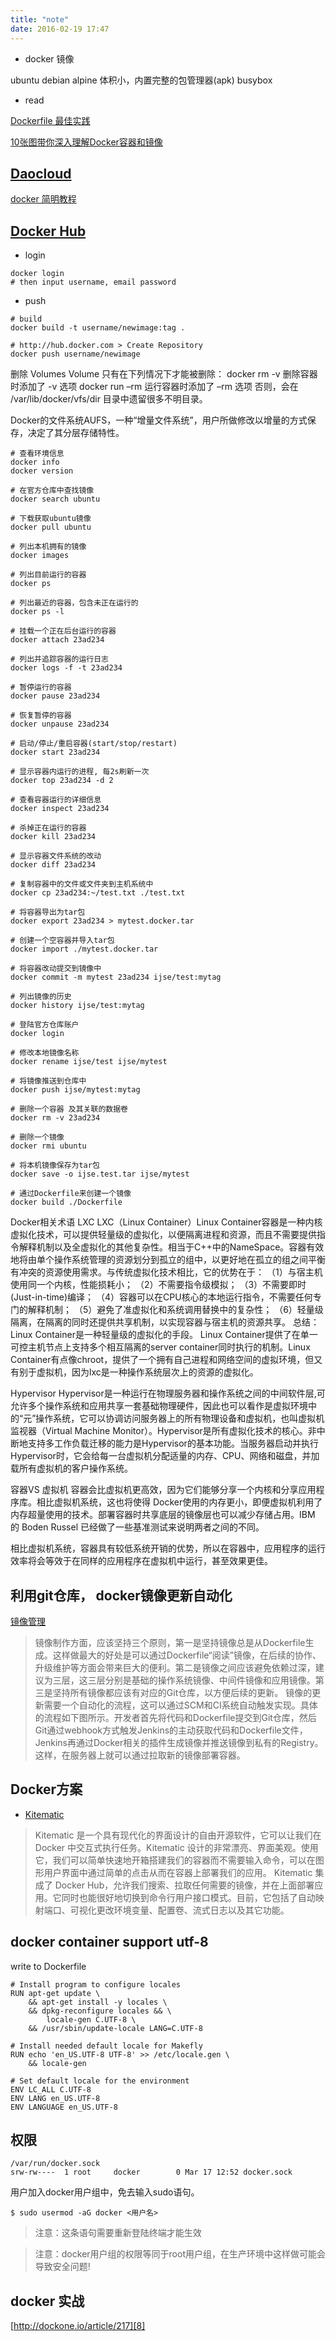 ```yaml
---
title: "note"
date: 2016-02-19 17:47
---
```


* docker 镜像

ubuntu
debian
alpine  体积小，内置完整的包管理器(apk)
busybox

* read

[Dockerfile 最佳实践][5]

[10张图带你深入理解Docker容器和镜像][6]

## [ Daocloud ][2]

[docker 简明教程][4]

## [ Docker Hub ][3]

* login

```
docker login
# then input username, email password
```

* push

```
# build
docker build -t username/newimage:tag .

# http://hub.docker.com > Create Repository 
docker push username/newimage
```

删除 Volumes
Volume 只有在下列情况下才能被删除：
docker rm -v 删除容器时添加了 -v 选项
docker run –rm 运行容器时添加了 –rm 选项
否则，会在 /var/lib/docker/vfs/dir 目录中遗留很多不明目录。


Docker的文件系统AUFS，一种“增量文件系统”，用户所做修改以增量的方式保存，决定了其分层存储特性。


```
# 查看环境信息
docker info  
docker version

# 在官方仓库中查找镜像
docker search ubuntu

# 下载获取ubuntu镜像
docker pull ubuntu

# 列出本机拥有的镜像
docker images

# 列出目前运行的容器
docker ps

# 列出最近的容器，包含未正在运行的
docker ps -l

# 挂载一个正在后台运行的容器
docker attach 23ad234

# 列出并追踪容器的运行日志
docker logs -f -t 23ad234

# 暂停运行的容器
docker pause 23ad234

# 恢复暂停的容器
docker unpause 23ad234

# 启动/停止/重启容器(start/stop/restart)
docker start 23ad234

# 显示容器内运行的进程, 每2s刷新一次
docker top 23ad234 -d 2

# 查看容器运行的详细信息
docker inspect 23ad234

# 杀掉正在运行的容器
docker kill 23ad234

# 显示容器文件系统的改动
docker diff 23ad234

# 复制容器中的文件或文件夹到主机系统中
docker cp 23ad234:~/test.txt ./test.txt

# 将容器导出为tar包
docker export 23ad234 > mytest.docker.tar

# 创建一个空容器并导入tar包
docker import ./mytest.docker.tar

# 将容器改动提交到镜像中
docker commit -m mytest 23ad234 ijse/test:mytag

# 列出镜像的历史
docker history ijse/test:mytag

# 登陆官方仓库账户
docker login

# 修改本地镜像名称
docker rename ijse/test ijse/mytest

# 将镜像推送到仓库中
docker push ijse/mytest:mytag

# 删除一个容器 及其关联的数据卷
docker rm -v 23ad234

# 删除一个镜像
docker rmi ubuntu

# 将本机镜像保存为tar包
docker save -o ijse.test.tar ijse/mytest

# 通过Dockerfile来创建一个镜像
docker build ./Dockerfile
```

Docker相关术语
LXC
LXC（Linux Container）Linux Container容器是一种内核虚拟化技术，可以提供轻量级的虚拟化，以便隔离进程和资源，而且不需要提供指令解释机制以及全虚拟化的其他复杂性。相当于C++中的NameSpace。容器有效地将由单个操作系统管理的资源划分到孤立的组中，以更好地在孤立的组之间平衡有冲突的资源使用需求。与传统虚拟化技术相比，它的优势在于：
（1）与宿主机使用同一个内核，性能损耗小；
（2）不需要指令级模拟；
（3）不需要即时(Just-in-time)编译；
（4）容器可以在CPU核心的本地运行指令，不需要任何专门的解释机制；
（5）避免了准虚拟化和系统调用替换中的复杂性；
（6）轻量级隔离，在隔离的同时还提供共享机制，以实现容器与宿主机的资源共享。
总结：Linux Container是一种轻量级的虚拟化的手段。
Linux Container提供了在单一可控主机节点上支持多个相互隔离的server container同时执行的机制。Linux Container有点像chroot，提供了一个拥有自己进程和网络空间的虚拟环境，但又有别于虚拟机，因为lxc是一种操作系统层次上的资源的虚拟化。

Hypervisor
Hypervisor是一种运行在物理服务器和操作系统之间的中间软件层,可允许多个操作系统和应用共享一套基础物理硬件，因此也可以看作是虚拟环境中的“元”操作系统，它可以协调访问服务器上的所有物理设备和虚拟机，也叫虚拟机监视器（Virtual Machine Monitor）。Hypervisor是所有虚拟化技术的核心。非中断地支持多工作负载迁移的能力是Hypervisor的基本功能。当服务器启动并执行Hypervisor时，它会给每一台虚拟机分配适量的内存、CPU、网络和磁盘，并加载所有虚拟机的客户操作系统。

容器VS 虚拟机
容器会比虚拟机更高效，因为它们能够分享一个内核和分享应用程序库。相比虚拟机系统，这也将使得 Docker使用的内存更小，即便虚拟机利用了内存超量使用的技术。部署容器时共享底层的镜像层也可以减少存储占用。IBM 的 Boden Russel 已经做了一些基准测试来说明两者之间的不同。

相比虚拟机系统，容器具有较低系统开销的优势，所以在容器中，应用程序的运行效率将会等效于在同样的应用程序在虚拟机中运行，甚至效果更佳。

## 利用git仓库， docker镜像更新自动化

[镜像管理][7]

> 镜像制作方面，应该坚持三个原则，第一是坚持镜像总是从Dockerfile生成。这样做最大的好处是可以通过Dockerfile“阅读”镜像，在后续的协作、升级维护等方面会带来巨大的便利。第二是镜像之间应该避免依赖过深，建议为三层，这三层分别是基础的操作系统镜像、中间件镜像和应用镜像。第三是坚持所有镜像都应该有对应的Git仓库，以方便后续的更新。
> 镜像的更新需要一个自动化的流程，这可以通过SCM和CI系统自动触发实现。具体的流程如下图所示。开发者首先将代码和Dockerfile提交到Git仓库，然后Git通过webhook方式触发Jenkins的主动获取代码和Dockerfile文件，Jenkins再通过Docker相关的插件生成镜像并推送镜像到私有的Registry。这样，在服务器上就可以通过拉取新的镜像部署容器。

## Docker方案

* [Kitematic][1]


> Kitematic 是一个具有现代化的界面设计的自由开源软件，它可以让我们在 Docker 中交互式执行任务。Kitematic 设计的非常漂亮、界面美观。使用它，我们可以简单快速地开箱搭建我们的容器而不需要输入命令，可以在图形用户界面中通过简单的点击从而在容器上部署我们的应用。
> Kitematic 集成了 Docker Hub，允许我们搜索、拉取任何需要的镜像，并在上面部署应用。它同时也能很好地切换到命令行用户接口模式。目前，它包括了自动映射端口、可视化更改环境变量、配置卷、流式日志以及其它功能。

## docker container support utf-8

write to Dockerfile

```
# Install program to configure locales
RUN apt-get update \
    && apt-get install -y locales \
    && dpkg-reconfigure locales && \
        locale-gen C.UTF-8 \
    && /usr/sbin/update-locale LANG=C.UTF-8

# Install needed default locale for Makefly
RUN echo 'en_US.UTF-8 UTF-8' >> /etc/locale.gen \
    && locale-gen

# Set default locale for the environment
ENV LC_ALL C.UTF-8
ENV LANG en_US.UTF-8
ENV LANGUAGE en_US.UTF-8
```

## 权限

```
/var/run/docker.sock
srw-rw----  1 root     docker        0 Mar 17 12:52 docker.sock
```

用户加入docker用户组中，免去输入sudo语句。

```
$ sudo usermod -aG docker <用户名>
```

> 注意：这条语句需要重新登陆终端才能生效

> 注意：docker用户组的权限等同于root用户组，在生产环境中这样做可能会导致安全问题!

## docker 实战

[http://dockone.io/article/217][8]


[1]: https://github.com/docker/kitematic
[2]: https://account.daocloud.io/signup
[3]: https://hub.docker.com/
[4]: http://blog.saymagic.cn/2015/06/01/learning-docker.html
[5]: https://docs.docker.com/engine/userguide/eng-image/dockerfile_best-practices/
[6]: http://dockone.io/article/783
[7]: http://www.infoq.com/cn/news/2015/04/several-docker-practice
[8]: http://dockone.io/article/217